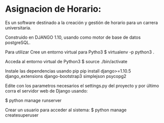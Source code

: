 # Asignacion de Horario:

Es un software destinado a la creación y gestión de horario para un carrera universitaria.

Construido en DJANGO 1.10, usando como motor de base de datos postgreSQL.

Para utilizar
Cree un entorno virtual para Pytho3
$ virtualenv -p python3 .

Acceda al entorno virtual de Python3
$ source ./bin/activate

Instale las dependencias usando pip
pip install django>=1.10.5 django_extensions django-bootstrap3 simplejson psycopg2

Edite con los parametros necesarios el settings.py del proyecto y por último corra el servidor web de Django usando:

$ python manage runserver

Crear un usuario para acceder al sistema:
$ python manage createsuperuser


